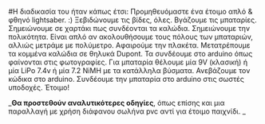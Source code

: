 #Η διαδικασία του ήταν κάπως έτσι:
Προμηθευόμαστε ένα έτοιμο απλό & φθηνό lightsaber. :)
Ξεβιδώνουμε τις βίδες, όλες.
Βγάζουμε τις μπαταρίες.
Σημειώνουμε σε χαρτάκι πως συνδέονται τα καλώδια.
Σημειώνουμε την πολικότητα. Είναι απλό αν ακολουθήσουμε τους πόλους των μπαταριών, αλλιώς μετράμε με πολύμετρο.
Αφαιρούμε την πλακέτα.
Μετατρέπουμε τα κομμένα καλώδια σε θηλυκά Dupont.
Τα συνδέουμε στο arduino όπως φαίνονται στις φωτογραφίες.
Για μπαταρία θέλουμε μία 9V (κλασική) ή μία LiPo 7.4v ή μία 7.2 NiMH με τα κατάλληλα βύσματα.
Ανεβάζουμε τον κώδικα στο arduino.
Συνδέουμε την μπαταρία στο arduino στις σωστές υποδοχές.
Έτοιμο!


_**Θα προστεθούν αναλυτικότερες οδηγίες**, όπως επίσης και μια παραλλαγή με χρήση διάφανου σωλήνα pvc αντί για έτοιμο παιχνίδι. _
